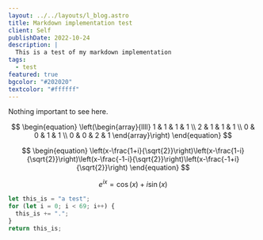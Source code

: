 ```yaml
---
layout: ../../layouts/l_blog.astro
title: Markdown implementation test
client: Self
publishDate: 2022-10-24
description: |
  This is a test of my markdown implementation
tags:
  - test
featured: true
bgcolor: "#202020"
textcolor: "#ffffff"
---
```


Nothing important to see here.

$$
\begin{equation}
\left(\begin{array}{llll}
1 & 1 & 1 & 1 \\
2 & 1 & 1 & 1 \\
0 & 0 & 1 & 1 \\
0 & 0 & 2 & 1
\end{array}\right)
\end{equation}
$$

$$
\begin{equation}
\left(x-\frac{1+i}{\sqrt{2}}\right)\left(x-\frac{1-i}{\sqrt{2}}\right)\left(x-\frac{-1-i}{\sqrt{2}}\right)\left(x-\frac{-1+i}{\sqrt{2}}\right)
\end{equation}
$$

$$
e^{i x}=\cos (x)+i \sin (x)
$$

```javascript
let this_is = "a test";
for (let i = 0; i < 69; i++) {
  this_is += ".";
}
return this_is;
```
